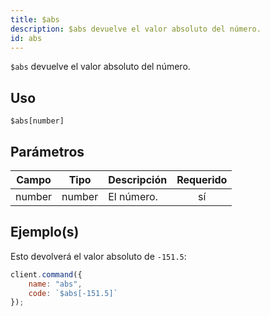 ```yaml
---
title: $abs
description: $abs devuelve el valor absoluto del número.
id: abs
---
```


`$abs` devuelve el valor absoluto del número.

## Uso

```aoi
$abs[number]
```

## Parámetros

| Campo  | Tipo   | Descripción  | Requerido |
| ------ | -------| ------------ | :-------: |
| number | number | El número.   |    sí     |

## Ejemplo(s)

Esto devolverá el valor absoluto de `-151.5`:

```js
client.command({
    name: "abs",
    code: `$abs[-151.5]`
});
```
